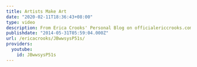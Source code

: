 ```yaml
---
title: Artists Make Art
date: "2020-02-11T18:36:43+08:00"
type: video
description: From Erica Crooks' Personal Blog on officialericcrooks.com
publishdate: "2014-05-31T05:59:04.000Z"
url: /ericacrooks/JBwwsysP51s/
providers:
  youtube:
    id: JBwwsysP51s
---
```

